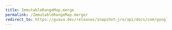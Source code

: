 ```yaml
---
title: ImmutableRangeMap.merge
permalink: /ImmutableRangeMap.merge/
redirect_to: https://guava.dev/releases/snapshot-jre/api/docs/com/google/common/collect/ImmutableRangeMap.html#merge-com.google.common.collect.Range-V-java.util.function.BiFunction-
---
```

